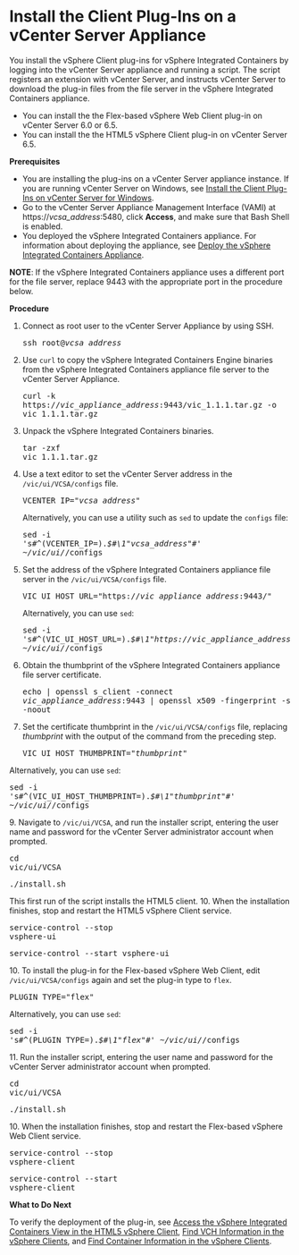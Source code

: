 # Install the Client Plug-Ins on a vCenter Server Appliance #

You install the vSphere Client plug-ins for vSphere Integrated Containers by logging into the vCenter Server appliance and running a script.  The script registers an extension with vCenter Server, and instructs vCenter Server to download the plug-in files from the file server in the vSphere Integrated Containers appliance.
- You can install the the Flex-based vSphere Web Client plug-in on vCenter Server 6.0 or 6.5.
- You can install the the HTML5 vSphere Client plug-in on vCenter Server 6.5.

**Prerequisites**

- You are installing the plug-ins on a vCenter Server appliance instance. If you are running vCenter Server on Windows, see [Install the Client Plug-Ins on vCenter Server for Windows](plugins_vc_windows.md).
- Go to the vCenter Server Appliance Management Interface (VAMI) at https://<i>vcsa_address</i>:5480, click **Access**, and make sure that Bash Shell is enabled.
- You deployed the vSphere Integrated Containers appliance. For information about deploying the appliance, see [Deploy the vSphere Integrated Containers Appliance](deploy_vic_appliance.md).

**NOTE**: If the vSphere Integrated Containers appliance uses a different port for the file server, replace 9443 with the appropriate port in the procedure below.


**Procedure**

1. Connect as root user to the vCenter Server Appliance by using SSH.<pre>ssh root@<i>vcsa_address</i></pre>
4. Use `curl` to copy the vSphere Integrated Containers Engine binaries from the vSphere Integrated Containers appliance file server to the vCenter Server Appliance.<pre>curl -k https://<i>vic_appliance_address</i>:9443/vic_1.1.1.tar.gz -o vic_1.1.1.tar.gz</pre>
5. Unpack the vSphere Integrated Containers binaries.<pre>tar -zxf vic_1.1.1.tar.gz</pre>
5. Use a text editor to set the vCenter Server address in the `/vic/ui/VCSA/configs` file.<pre>VCENTER_IP="<i>vcsa_address</i>"</pre>

   Alternatively, you can use a utility such as `sed` to update the `configs` file:<pre>sed -i 's#^\(VCENTER_IP=\).*$#\1"<i>vcsa_address</i>"#' ~/vic/ui/*/configs</pre>
6. Set the address of the vSphere Integrated Containers appliance file server in the `/vic/ui/VCSA/configs` file.<pre>VIC_UI_HOST_URL="https://<i>vic_appliance_address</i>:9443/"</pre>

   Alternatively, you can use `sed`:<pre>sed -i 's#^\(VIC_UI_HOST_URL=\).*$#\1"https://<i>vic_appliance_address</i>:9443"#' ~/vic/ui/*/configs</pre>
7. Obtain the thumbprint of the vSphere Integrated Containers appliance file server certificate.<pre>echo | openssl s_client -connect <i>vic_appliance_address</i>:9443 | openssl x509 -fingerprint -sha1 -noout</pre>
8.  Set the certificate thumbprint in the `/vic/ui/VCSA/configs` file, replacing <i>thumbprint</i> with the output of the command from the preceding step.<pre>VIC_UI_HOST_THUMBPRINT="<i>thumbprint</i>"</pre>

   Alternatively, you can use `sed`:<pre>sed -i 's#^\(VIC_UI_HOST_THUMBPRINT=\).*$#\1"<i>thumbprint</i>"#' ~/vic/ui/*/configs</pre>
9. Navigate to `/vic/ui/VCSA`, and run the installer script, entering the user name and password for the vCenter Server administrator account when prompted.<pre>cd vic/ui/VCSA</pre><pre>./install.sh</pre>This first run of the script installs the HTML5 client.
10. When the installation finishes, stop and restart the HTML5 vSphere Client service.<pre>service-control --stop vsphere-ui</pre><pre>service-control --start vsphere-ui</pre>
10. To install the plug-in for the Flex-based vSphere Web Client, edit `/vic/ui/VCSA/configs` again and set the plug-in type to `flex`.<pre>PLUGIN_TYPE="flex"</pre>

   Alternatively, you can use `sed`:<pre>sed -i 's#^\(PLUGIN_TYPE=\).*$#\1"flex"#' ~/vic/ui/*/configs</pre>
11. Run the installer script, entering the user name and password for the vCenter Server administrator account when prompted.<pre>cd vic/ui/VCSA</pre><pre>./install.sh</pre>
10. When the installation finishes, stop and restart the Flex-based vSphere Web Client service.<pre>service-control --stop vsphere-client</pre><pre>service-control --start vsphere-client</pre>

**What to Do Next**

To verify the deployment of the plug-in, see [Access the vSphere Integrated Containers View in the HTML5 vSphere Client](access_h5_ui.md), [Find VCH Information in the vSphere Clients](vch_portlet_ui.md), and [Find Container Information in the vSphere Clients](container_portlet_ui.md).